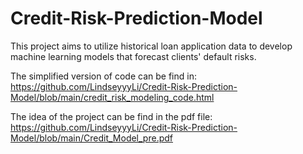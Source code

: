 # Credit-Risk-Prediction-Model

This project aims to utilize historical loan application data to develop machine learning models that forecast clients' default risks.

The simplified version of code can be find in: https://github.com/LindseyyyLi/Credit-Risk-Prediction-Model/blob/main/credit_risk_modeling_code.html

The idea of the project can be find in the pdf file: https://github.com/LindseyyyLi/Credit-Risk-Prediction-Model/blob/main/Credit_Model_pre.pdf
